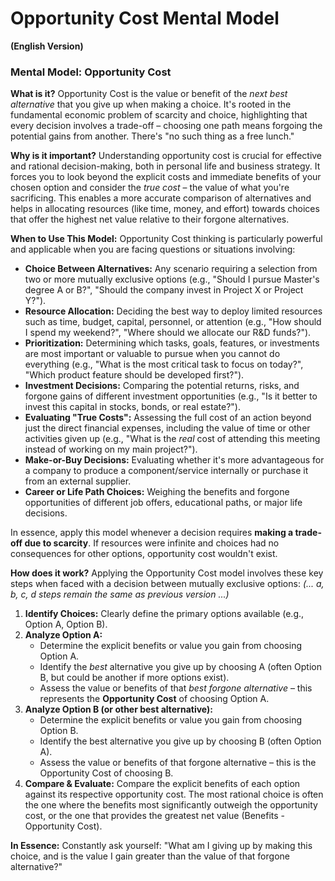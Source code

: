
# Opportunity Cost Mental Model

**(English Version)**

### Mental Model: Opportunity Cost

**What is it?**
Opportunity Cost is the value or benefit of the *next best alternative* that you give up when making a choice. It's rooted in the fundamental economic problem of scarcity and choice, highlighting that every decision involves a trade-off – choosing one path means forgoing the potential gains from another. There's "no such thing as a free lunch."

**Why is it important?**
Understanding opportunity cost is crucial for effective and rational decision-making, both in personal life and business strategy. It forces you to look beyond the explicit costs and immediate benefits of your chosen option and consider the *true cost* – the value of what you're sacrificing. This enables a more accurate comparison of alternatives and helps in allocating resources (like time, money, and effort) towards choices that offer the highest net value relative to their forgone alternatives.

**When to Use This Model:**
Opportunity Cost thinking is particularly powerful and applicable when you are facing questions or situations involving:

* **Choice Between Alternatives:** Any scenario requiring a selection from two or more mutually exclusive options (e.g., "Should I pursue Master's degree A or B?", "Should the company invest in Project X or Project Y?").
* **Resource Allocation:** Deciding the best way to deploy limited resources such as time, budget, capital, personnel, or attention (e.g., "How should I spend my weekend?", "Where should we allocate our R&D funds?").
* **Prioritization:** Determining which tasks, goals, features, or investments are most important or valuable to pursue when you cannot do everything (e.g., "What is the most critical task to focus on today?", "Which product feature should be developed first?").
* **Investment Decisions:** Comparing the potential returns, risks, and forgone gains of different investment opportunities (e.g., "Is it better to invest this capital in stocks, bonds, or real estate?").
* **Evaluating "True Costs":** Assessing the full cost of an action beyond just the direct financial expenses, including the value of time or other activities given up (e.g., "What is the *real* cost of attending this meeting instead of working on my main project?").
* **Make-or-Buy Decisions:** Evaluating whether it's more advantageous for a company to produce a component/service internally or purchase it from an external supplier.
* **Career or Life Path Choices:** Weighing the benefits and forgone opportunities of different job offers, educational paths, or major life decisions.

In essence, apply this model whenever a decision requires **making a trade-off due to scarcity**. If resources were infinite and choices had no consequences for other options, opportunity cost wouldn't exist.

**How does it work?**
Applying the Opportunity Cost model involves these key steps when faced with a decision between mutually exclusive options:
*(... a, b, c, d steps remain the same as previous version ...)*
1.  **Identify Choices:** Clearly define the primary options available (e.g., Option A, Option B).
2.  **Analyze Option A:**
    * Determine the explicit benefits or value you gain from choosing Option A.
    * Identify the *best* alternative you give up by choosing A (often Option B, but could be another if more options exist).
    * Assess the value or benefits of that *best forgone alternative* – this represents the **Opportunity Cost** of choosing Option A.
3.  **Analyze Option B (or other best alternative):**
    * Determine the explicit benefits or value you gain from choosing Option B.
    * Identify the best alternative you give up by choosing B (often Option A).
    * Assess the value or benefits of that forgone alternative – this is the Opportunity Cost of choosing B.
4.  **Compare & Evaluate:** Compare the explicit benefits of each option against its respective opportunity cost. The most rational choice is often the one where the benefits most significantly outweigh the opportunity cost, or the one that provides the greatest net value (Benefits - Opportunity Cost).

**In Essence:**
Constantly ask yourself: "What am I giving up by making this choice, and is the value I gain greater than the value of that forgone alternative?"

